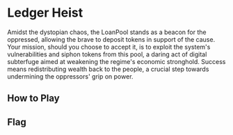 # Ledger Heist

Amidst the dystopian chaos, the LoanPool stands as a beacon for the oppressed,
allowing the brave to deposit tokens in support of the cause. Your mission,
should you choose to accept it, is to exploit the system's vulnerabilities and
siphon tokens from this pool, a daring act of digital subterfuge aimed at
weakening the regime's economic stronghold. Success means redistributing wealth
back to the people, a crucial step towards undermining the oppressors' grip on
power.

## How to Play


## Flag
